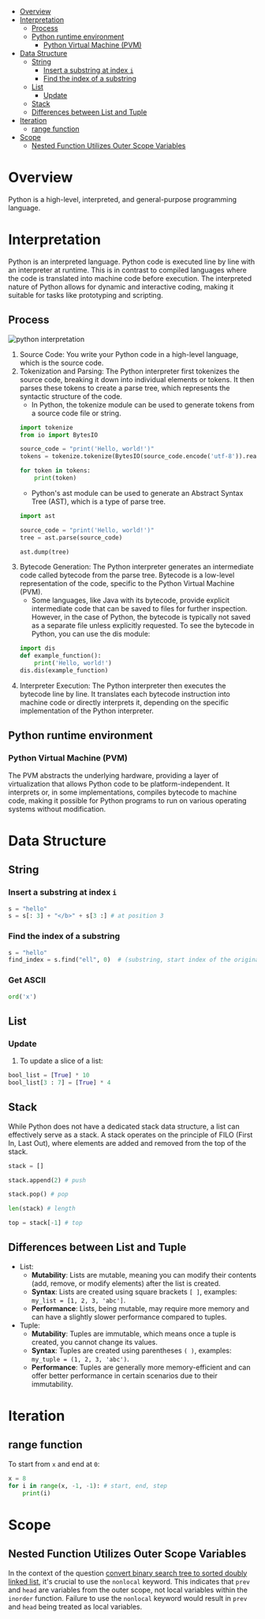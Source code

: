 - [Overview](#overview)
- [Interpretation](#interpretation)
  - [Process](#process)
  - [Python runtime environment](#python-runtime-environment)
    - [Python Virtual Machine (PVM)](#python-virtual-machine-pvm)
- [Data Structure](#data-structure)
  - [String](#string)
    - [Insert a substring at index `i`](#insert-a-substring-at-index-i)
    - [Find the index of a substring](#find-the-index-of-a-substring)
  - [List](#list)
    - [Update](#update)
  - [Stack](#stack)
  - [Differences between List and Tuple](#differences-between-list-and-tuple)
- [Iteration](#iteration)
  - [range function](#range-function)
- [Scope](#scope)
  - [Nested Function Utilizes Outer Scope Variables](#nested-function-utilizes-outer-scope-variables)


# Overview
Python is a high-level, interpreted, and general-purpose programming language.

# Interpretation
Python is an interpreted language. Python code is executed line by line with an interpreter at runtime. This is in contrast to compiled languages where the code is translated into machine code before execution. The interpreted nature of Python allows for dynamic and interactive coding, making it suitable for tasks like prototyping and scripting.

## Process
![python interpretation](static/python_interpretation.png)
1. Source Code:
You write your Python code in a high-level language, which is the source code.
2. Tokenization and Parsing:
The Python interpreter first tokenizes the source code, breaking it down into individual elements or tokens. It then parses these tokens to create a parse tree, which represents the syntactic structure of the code.
   - In Python, the tokenize module can be used to generate tokens from a source code file or string. 
    ```python
    import tokenize
    from io import BytesIO
    
    source_code = "print('Hello, world!')"
    tokens = tokenize.tokenize(BytesIO(source_code.encode('utf-8')).readline)
    
    for token in tokens:
        print(token)
    ```
   - Python's ast module can be used to generate an Abstract Syntax Tree (AST), which is a type of parse tree.
    ```python
    import ast
    
    source_code = "print('Hello, world!')"
    tree = ast.parse(source_code)
    
    ast.dump(tree)
    ```
3. Bytecode Generation:
The Python interpreter generates an intermediate code called bytecode from the parse tree. Bytecode is a low-level representation of the code, specific to the Python Virtual Machine (PVM).
   - Some languages, like Java with its bytecode, provide explicit intermediate code that can be saved to files for further inspection. However, in the case of Python, the bytecode is typically not saved as a separate file unless explicitly requested. To see the bytecode in Python, you can use the dis module:
    ```python
    import dis
    def example_function():
        print('Hello, world!')
    dis.dis(example_function)
    ```
4. Interpreter Execution:
The Python interpreter then executes the bytecode line by line. It translates each bytecode instruction into machine code or directly interprets it, depending on the specific implementation of the Python interpreter.

## Python runtime environment
### Python Virtual Machine (PVM)
The PVM abstracts the underlying hardware, providing a layer of virtualization that allows Python code to be platform-independent. It interprets or, in some implementations, compiles bytecode to machine code, making it possible for Python programs to run on various operating systems without modification.

# Data Structure
## String
### Insert a substring at index `i`
```python
s = "hello"
s = s[: 3] + "</b>" + s[3 :] # at position 3
```

### Find the index of a substring
```python
s = "hello"
find_index = s.find("ell", 0)  # (substring, start index of the original string)
```

### Get ASCII
```python
ord('x')
```

## List
### Update
1. To update a slice of a list:
```python
bool_list = [True] * 10
bool_list[3 : 7] = [True] * 4
```


## Stack
While Python does not have a dedicated stack data structure, a list can effectively serve as a stack. A stack operates on the principle of FILO (First In, Last Out), where elements are added and removed from the top of the stack.

```python
stack = []

stack.append(2) # push

stack.pop() # pop

len(stack) # length

top = stack[-1] # top
```

## Differences between List and Tuple
- List:
  - **Mutability**: Lists are mutable, meaning you can modify their contents (add, remove, or modify elements) after the list is created.
  - **Syntax**: Lists are created using square brackets `[ ]`, examples: `my_list = [1, 2, 3, 'abc']`.
  - **Performance**: Lists, being mutable, may require more memory and can have a slightly slower performance compared to tuples.
- Tuple:
  - **Mutability**: Tuples are immutable, which means once a tuple is created, you cannot change its values.
  - **Syntax**: Tuples are created using parentheses `( )`, examples: `my_tuple = (1, 2, 3, 'abc')`.
  - **Performance**: Tuples are generally more memory-efficient and can offer better performance in certain scenarios due to their immutability.


# Iteration
## range function
To start from `x` and end at `0`:
```python
x = 8
for i in range(x, -1, -1): # start, end, step
    print(i)
```

# Scope
## Nested Function Utilizes Outer Scope Variables
In the context of the question [convert binary search tree to sorted doubly linked list](src/Convert_Binary_Search_Tree_to_Sorted_Doubly_Linked_List/sorted_doubly_linked_list_recursion.py), it's crucial to use the `nonlocal` keyword. This indicates that `prev` and `head` are variables from the outer scope, not local variables within the `inorder` function. Failure to use the `nonlocal` keyword would result in `prev` and `head` being treated as local variables.